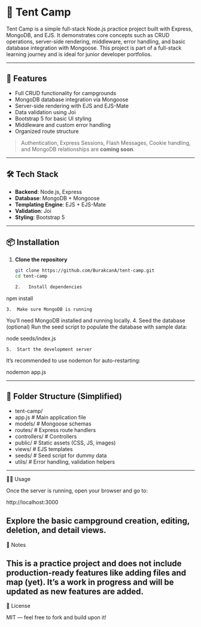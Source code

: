 # 🎪 Tent Camp

Tent Camp is a simple full-stack Node.js practice project built with Express, MongoDB, and EJS. It demonstrates core concepts such as CRUD operations, server-side rendering, middleware, error handling, and basic database integration with Mongoose. This project is part of a full-stack learning journey and is ideal for junior developer portfolios.

---

## 🚀 Features

- Full CRUD functionality for campgrounds
- MongoDB database integration via Mongoose
- Server-side rendering with EJS and EJS-Mate
- Data validation using Joi
- Bootstrap 5 for basic UI styling
- Middleware and custom error handling
- Organized route structure

> Authentication, Express Sessions, Flash Messages, Cookie handling, and MongoDB relationships are **coming soon**.

---

## 🛠️ Tech Stack

- **Backend**: Node.js, Express
- **Database**: MongoDB + Mongoose
- **Templating Engine**: EJS + EJS-Mate
- **Validation**: Joi
- **Styling**: Bootstrap 5

---

## 📦 Installation

1. **Clone the repository**

   ```bash
   git clone https://github.com/BurakcanA/tent-camp.git
   cd tent-camp

   2.	Install dependencies
   ```

npm install

    3.	Make sure MongoDB is running

You’ll need MongoDB installed and running locally. 4. Seed the database (optional)
Run the seed script to populate the database with sample data:

node seeds/index.js

    5.	Start the development server

It’s recommended to use nodemon for auto-restarting:

nodemon app.js

---

## 📂 Folder Structure (Simplified)

- tent-camp/
- app.js # Main application file
- models/ # Mongoose schemas
- routes/ # Express route handlers
- controllers/ # Controllers
- public/ # Static assets (CSS, JS, images)
- views/ # EJS templates
- seeds/ # Seed script for dummy data
- utils/ # Error handling, validation helpers

---

👨‍💻 Usage

Once the server is running, open your browser and go to:

http://localhost:3000

## Explore the basic campground creation, editing, deletion, and detail views.

📌 Notes

## This is a practice project and does not include production-ready features like adding files and map (yet). It’s a work in progress and will be updated as new features are added.

📜 License

MIT — feel free to fork and build upon it!
